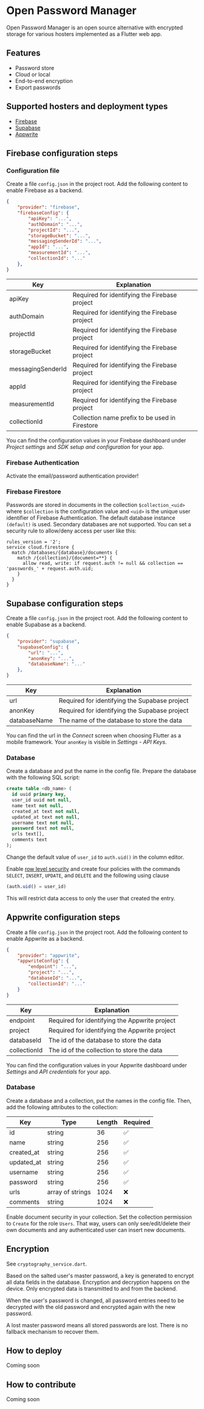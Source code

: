 # Open Password Manager
Open Password Manager is an open source alternative with encrypted storage for various hosters implemented as a Flutter web app.

## Features

- Password store
- Cloud or local
- End-to-end encryption
- Export passwords

## Supported hosters and deployment types

- [Firebase](https://firebase.google.com/) 
- [Supabase](https://supabase.com/) 
- [Appwrite](https://appwrite.io/) 

## Firebase configuration steps

### Configuration file

Create a file `config.json` in the project root. Add the following content to enable Firebase as a backend.

```json
{
    "provider": "firebase",
    "firebaseConfig": {
        "apiKey": "...",
        "authDomain": "...",
        "projectId": "...",
        "storageBucket": "...",
        "messagingSenderId": "...",
        "appId": "...",
        "measurementId": "...",
        "collectionId": "..."
    },
}
```

| Key | Explanation |
| --- | --- |
| apiKey | Required for identifying the Firebase project |
| authDomain | Required for identifying the Firebase project |
| projectId | Required for identifying the Firebase project |
| storageBucket | Required for identifying the Firebase project |
| messagingSenderId | Required for identifying the Firebase project |
| appId | Required for identifying the Firebase project |
| measurementId | Required for identifying the Firebase project |
| collectionId | Collection name prefix to be used in Firestore |

You can find the configuration values in your Firebase dashboard under *Project settings* and *SDK setup and configuration* for your app.

### Firebase Authentication

Activate the email/password authentication provider!

### Firebase Firestore

Passwords are stored in documents in the collection `$collection_<uid>` where `$collection` is the configuration value and `<uid>` is the unique user identifier of Firebase Authentication. The default database instance `(default)` is used. Secondary databases are not supported. You can set a security rule to allow/deny access per user like this:

```
rules_version = '2';
service cloud.firestore {
  match /databases/{database}/documents {
    match /{collection}/{document=**} {
      allow read, write: if request.auth != null && collection == 'passwords_' + request.auth.uid;
    }
  }
}
```

## Supabase configuration steps

Create a file `config.json` in the project root. Add the following content to enable Supabase as a backend.

```json
{
    "provider": "supabase",
    "supabaseConfig": {
        "url": "...",
        "anonKey": "...",
        "databaseName": "..."
    },
}
```

| Key | Explanation |
| --- | --- |
| url | Required for identifying the Supabase project |
| anonKey | Required for identifying the Supabase project |
| databaseName | The name of the database to store the data |

You can find the url in the *Connect* screen when choosing Flutter as a mobile framework. Your `anonKey` is visible in *Settings* - *API Keys*.

### Database

Create a database and put the name in the config file. Prepare the database with the following SQL script:

```sql
create table <db_name> (
  id uuid primary key,
  user_id uuid not null,
  name text not null,
  created_at text not null,
  updated_at text not null,
  username text not null,
  password text not null,
  urls text[],
  comments text
);
```

Change the default value of `user_id` to `auth.uid()` in the column editor.

Enable [row level security](https://supabase.com/docs/guides/database/postgres/row-level-security) and create four policies with the commands `SELECT`, `INSERT`, `UPDATE`, and `DELETE` and the following using clause

```sql
(auth.uid() = user_id)
```

This will restrict data access to only the user that created the entry.

## Appwrite configuration steps

Create a file `config.json` in the project root. Add the following content to enable Appwrite as a backend.

```json
{
    "provider": "appwrite",
    "appwriteConfig": {
        "endpoint": "...",
        "project": "...",
        "databaseId": "...",
        "collectionId": "..."
    }
}
```

| Key | Explanation |
| --- | --- |
| endpoint | Required for identifying the Appwrite project |
| project | Required for identifying the Appwrite project |
| databaseId | The id of the database to store the data |
| collectionId | The id of the collection to store the data |

You can find the configuration values in your Appwrite dashboard under *Settings* and *API credentials* for your app.

### Database

Create a database and a collection, put the names in the config file. Then, add the following attributes to the collection:

| Key | Type | Length | Required |
| --- | --- | --- | --- |
| id | string | 36 | ✅ |
| name | string | 256 | ✅ |
| created_at | string | 256 | ✅ |
| updated_at | string | 256 | ✅ |
| username | string | 256 | ✅ |
| password | string | 256 | ✅ |
| urls | array of strings | 1024 | ❌ |
| comments | string | 1024 | ❌ |

Enable document security in your collection. Set the collection permission to `Create` for the role `Users`. That way, users can only see/edit/delete their own documents and any authenticated user can insert new documents.

## Encryption

See `cryptography_service.dart`.

Based on the salted user's master password, a key is generated to encrypt all data fields in the database. Encryption and decryption happens on the device. Only encrypted data is transmitted to and from the backend.

When the user's password is changed, all password entries need to be decrypted with the old password and encrypted again with the new password.

A lost master password means all stored passwords are lost. There is no fallback mechanism to recover them.

## How to deploy

Coming soon

## How to contribute

Coming soon
